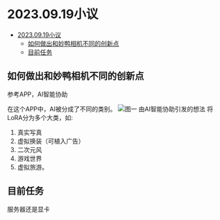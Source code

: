 # 2023.09.19小议

<!-- @import "[TOC]" {cmd="toc" depthFrom=1 depthTo=6 orderedList=false} -->

<!-- code_chunk_output -->

- [2023.09.19小议](#20230919小议)
  - [如何做出和妙鸭相机不同的创新点](#如何做出和妙鸭相机不同的创新点)
  - [目前任务](#目前任务)

<!-- /code_chunk_output -->

## 如何做出和妙鸭相机不同的创新点

参考APP，AI智能协助  

在这个APP中，AI被分成了不同的类别。
![图一](\assets\2023_9_19.png)
由AI智能协助引发的想法
将LoRA分为多个大类，如:  

1. 真实写真
2. 虚拟换装（可植入广告）
3. 二次元风
4. 游戏世界
5. 虚拟旅游。

## 目前任务

服务器还是显卡
